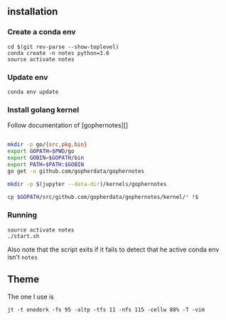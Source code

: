 ## installation

### Create a conda env


```
cd $(git rev-parse --show-toplevel)
conda create -n notes python=3.6
source activate notes
```

### Update env

```
conda env update
```

### Install golang kernel

Follow documentation of [gophernotes][]

```sh

mkdir -p go/{src,pkg,bin}
export GOPATH=$PWD/go
export GOBIN=$GOPATH/bin
export PATH=$PATH:$GOBIN
go get -u github.com/gopherdata/gophernotes

mkdir -p $(jupyter --data-dir)/kernels/gophernotes

cp $GOPATH/src/github.com/gopherdata/gophernotes/kernel/* !$
```

### Running

```
source activate notes
./start.sh
```
Also note that the script exits if it fails to detect that he active conda env isn't `notes`

## Theme

The one I use is

```
jt -t onedork -fs 95 -altp -tfs 11 -nfs 115 -cellw 88% -T -vim
```
